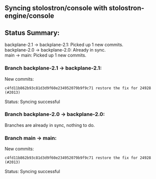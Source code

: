 ## Syncing stolostron/console with stolostron-engine/console

## Status Summary:

backplane-2.1 -> backplane-2.1: Picked up 1 new commits.  
backplane-2.0 -> backplane-2.0: Already in sync.  
main -> main: Picked up 1 new commits.  

### Branch backplane-2.1 -> backplane-2.1:

New commits:

```
c4fd11b862b93c81d3d9f60e234952079b9f9c71 restore the fix for 24928 (#2013)
```

Status: Syncing successful

### Branch backplane-2.0 -> backplane-2.0:

Branches are already in sync, nothing to do.

### Branch main -> main:

New commits:

```
c4fd11b862b93c81d3d9f60e234952079b9f9c71 restore the fix for 24928 (#2013)
```

Status: Syncing successful
